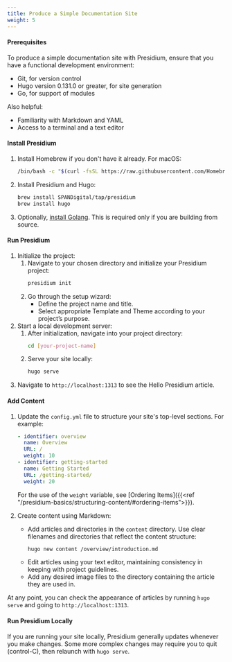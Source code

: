 ```yaml
---
title: Produce a Simple Documentation Site
weight: 5
---
```


#### Prerequisites
To produce a simple documentation site with Presidium, ensure that you have a functional development
environment: 
* Git, for version control
* Hugo version 0.131.0 or greater, for site generation
* Go, for support of modules

Also helpful:
* Familiarity with Markdown and YAML
* Access to a terminal and a text editor

#### Install Presidium

1. Install Homebrew if you don't have it already. For macOS:
      ```bash
      /bin/bash -c "$(curl -fsSL https://raw.githubusercontent.com/Homebrew/install/HEAD/install.sh)"
      ```

2. Install Presidium and Hugo:
      ```bash
      brew install SPANDigital/tap/presidium
      brew install hugo
      ```
3. Optionally, [install Golang](https://go.dev/doc/install). This is required only if you are building from source.

#### Run Presidium
1. Initialize the project:
   1. Navigate to your chosen directory and initialize your Presidium project:
      ```bash
      presidium init
      ```
   2. Go through the setup wizard:
        - Define the project name and title.
        - Select appropriate Template and Theme according to your project’s purpose.
2. Start a local development server:
   1. After initialization, navigate into your project directory:
      ```bash
      cd [your-project-name]
      ```
   2. Serve your site locally:
      ```bash
      hugo serve
      ```
3. Navigate to `http://localhost:1313` to see the Hello Presidium article.

#### Add Content
1. Update the `config.yml` file to structure your site's top-level sections. For example:
      ```yaml
      - identifier: overview
        name: Overview
        URL: /
        weight: 10
      - identifier: getting-started
        name: Getting Started
        URL: /getting-started/
        weight: 20
      ```

    For the use of the `weight` variable, see [Ordering Items]({{<ref "/presidium-basics/structuring-content/#ordering-items">}}).

2. Create content using Markdown:
    - Add articles and directories in the `content` directory. Use clear filenames and directories that reflect the content structure:
      ```bash
      hugo new content /overview/introduction.md
      ```
    - Edit articles using your text editor, maintaining consistency in keeping with project guidelines.
    - Add any desired image files to the directory containing the article they are used in.

At any point, you can check the appearance of articles by running `hugo serve` and going to `http://localhost:1313`.

#### Run Presidium Locally
If you are running your site locally, Presidium generally updates whenever you make changes.
Some more complex changes may require you to quit (control-C), then relaunch with `hugo serve`.
